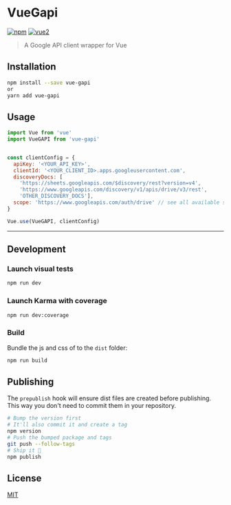 # VueGapi

[![npm](https://img.shields.io/npm/v/vue-gapi.svg)](https://www.npmjs.com/package/vue-gapi) [![vue2](https://img.shields.io/badge/vue-2.x-brightgreen.svg)](https://vuejs.org/)

> A Google API client wrapper for Vue

## Installation

```bash
npm install --save vue-gapi
or
yarn add vue-gapi
```

## Usage

```js
import Vue from 'vue'
import VueGAPI from 'vue-gapi'


const clientConfig = {
  apiKey: '<YOUR_API_KEY>',
  clientId: '<YOUR_CLIENT_ID>.apps.googleusercontent.com',
  discoveryDocs: [
    'https://sheets.googleapis.com/$discovery/rest?version=v4',
    'https://www.googleapis.com/discovery/v1/apis/drive/v3/rest',
    'OTHER_DISCOVERY_DOCS'],
  scope: 'https://www.googleapis.com/auth/drive' // see all available scopes here: https://developers.google.com/identity/protocols/googlescopes'
}

Vue.use(VueGAPI, clientConfig)
```




----------------------------------------------------------------------------------
## Development

### Launch visual tests

```bash
npm run dev
```

### Launch Karma with coverage

```bash
npm run dev:coverage
```

### Build

Bundle the js and css of to the `dist` folder:

```bash
npm run build
```


## Publishing

The `prepublish` hook will ensure dist files are created before publishing. This
way you don't need to commit them in your repository.

```bash
# Bump the version first
# It'll also commit it and create a tag
npm version
# Push the bumped package and tags
git push --follow-tags
# Ship it 🚀
npm publish
```

## License

[MIT](http://opensource.org/licenses/MIT)


